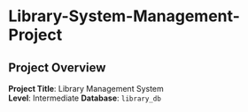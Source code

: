 # Library-System-Management-Project

## Project Overview

**Project Title**: Library Management System  
**Level**: Intermediate
**Database**: `library_db`
